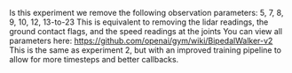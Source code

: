 Is this experiment we remove the following observation parameters: 5, 7, 8, 9, 10, 12, 13-to-23
This is equivalent to removing the lidar readings, the ground contact flags, and the speed readings at the joints
You can view all parameters here: https://github.com/openai/gym/wiki/BipedalWalker-v2
This is the same as experiment 2, but with an improved training pipeline to allow for more timesteps and better callbacks.